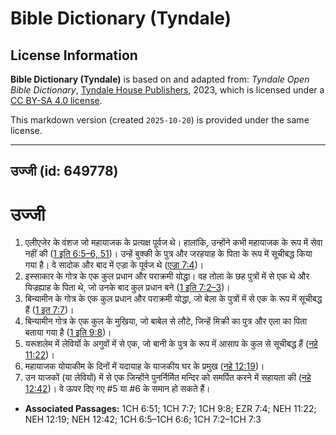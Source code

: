 # Bible Dictionary (Tyndale)

## License Information

**Bible Dictionary (Tyndale)** is based on and adapted from: _Tyndale Open Bible Dictionary_, [Tyndale House Publishers](https://tyndaleopenresources.com/), 2023, which is licensed under a [CC BY-SA 4.0 license](https://creativecommons.org/licenses/by-sa/4.0/legalcode.en).

This markdown version (created `2025-10-20`) is provided under the same license.



--------------------------------

## उज्जी (id: 649778)

उज्जी
=====

1. एलीएजेर के वंशज जो महायाजक के प्रत्यक्ष पूर्वज थे। हालांकि, उन्होंने कभी महायाजक के रूप में सेवा नहीं की ([1 इति 6:5–6, 51](https://ref.ly/1Chr6:5-1Chr6:6,1Chr6:51))। उन्हें बुक्की के पुत्र और जरहयाह के पिता के रूप में सूचीबद्ध किया गया है। वे सादोक और बाद में एज्रा के पूर्वज थे ([एज्रा 7:4](https://ref.ly/Ezra7:4))।
2. इस्साकार के गोत्र के एक कुल प्रधान और पराक्रमी योद्धा। वह तोला के छह पुत्रों में से एक थे और यिज्रह्याह के पिता थे, जो उनके बाद कुल प्रधान बने ([1 इति 7:2–3](https://ref.ly/1Chr7:2-1Chr7:3))।
3. बिन्यामीन के गोत्र के एक कुल प्रधान और पराक्रमी योद्धा, जो बेला के पुत्रों में से एक के रूप में सूचीबद्ध हैं ([1 इत 7:7](https://ref.ly/1Chr7:7))।
4. बिन्यामीन गोत्र के एक कुल के मुखिया, जो बाबेल से लौटे, जिन्हें मिक्री का पुत्र और एला का पिता बताया गया है ([1 इति 9:8](https://ref.ly/1Chr9:8))।
5. यरूशलेम में लेवियों के अगुवों में से एक, जो बानी के पुत्र के रूप में आसाप के कुल से सूचीबद्ध हैं ([नहे 11:22](https://ref.ly/Neh11:22))।
6. महायाजक योयाकीम के दिनों में यदायाह के याजकीय घर के प्रमुख ([नहे 12:19](https://ref.ly/Neh12:19))।
7. उन याजकों (या लेवियों) में से एक जिन्होंने पुनर्निर्मित मन्दिर को समर्पित करने में सहायता की ([नहे 12:42](https://ref.ly/Neh12:42))। वे ऊपर दिए गए \#5 या \#6 के समान हो सकते हैं।

* **Associated Passages:** 1CH 6:51; 1CH 7:7; 1CH 9:8; EZR 7:4; NEH 11:22; NEH 12:19; NEH 12:42; 1CH 6:5–1CH 6:6; 1CH 7:2–1CH 7:3

